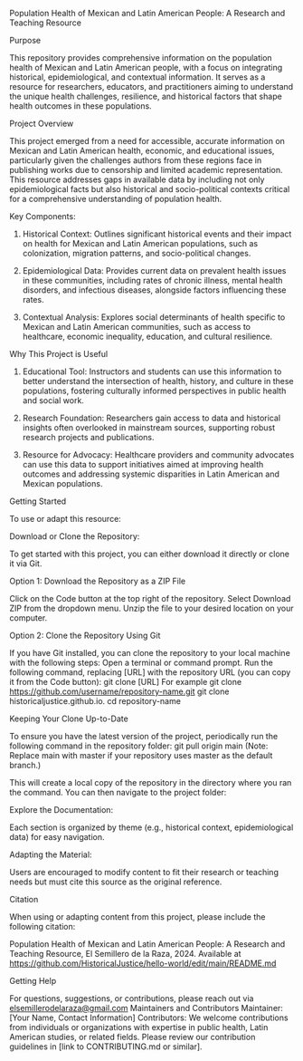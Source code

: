 Population Health of Mexican and Latin American People: A Research and Teaching Resource

Purpose

This repository provides comprehensive information on the population health of Mexican and Latin American people, with a focus on integrating historical, epidemiological, and contextual information. It serves as a resource for researchers, educators, and practitioners aiming to understand the unique health challenges, resilience, and historical factors that shape health outcomes in these populations.

Project Overview

This project emerged from a need for accessible, accurate information on Mexican and Latin American health, economic, and educational issues, particularly given the challenges authors from these regions face in publishing works due to censorship and limited academic representation. This resource addresses gaps in available data by including not only epidemiological facts but also historical and socio-political contexts critical for a comprehensive understanding of population health.

Key Components:

1) Historical Context: Outlines significant historical events and their impact on health for Mexican and Latin American populations, such as colonization, migration patterns, and socio-political changes.

2) Epidemiological Data: Provides current data on prevalent health issues in these communities, including rates of chronic illness, mental health disorders, and infectious diseases, alongside factors influencing these rates.

3) Contextual Analysis: Explores social determinants of health specific to Mexican and Latin American communities, such as access to healthcare, economic inequality, education, and cultural resilience.

Why This Project is Useful

1) Educational Tool: Instructors and students can use this information to better understand the intersection of health, history, and culture in these populations, fostering culturally informed perspectives in public health and social work.

2) Research Foundation: Researchers gain access to data and historical insights often overlooked in mainstream sources, supporting robust research projects and publications.

3) Resource for Advocacy: Healthcare providers and community advocates can use this data to support initiatives aimed at improving health outcomes and addressing systemic disparities in Latin American and Mexican populations.

Getting Started

To use or adapt this resource:

Download or Clone the Repository: 

To get started with this project, you can either download it directly or clone it via Git.

Option 1: Download the Repository as a ZIP File

Click on the Code button at the top right of the repository.
Select Download ZIP from the dropdown menu.
Unzip the file to your desired location on your computer.

Option 2: Clone the Repository Using Git

If you have Git installed, you can clone the repository to your local machine with the following steps:
Open a terminal or command prompt.
Run the following command, replacing [URL] with the repository URL (you can copy it from the Code button):
git clone [URL]
For example 
git clone https://github.com/username/repository-name.git
git clone historicaljustice.github.io.
cd repository-name

Keeping Your Clone Up-to-Date

To ensure you have the latest version of the project, periodically run the following command in the repository folder:
git pull origin main
(Note: Replace main with master if your repository uses master as the default branch.)

This will create a local copy of the repository in the directory where you ran the command. You can then navigate to the project folder:

Explore the Documentation: 

Each section is organized by theme (e.g., historical context, epidemiological data) for easy navigation.

Adapting the Material: 

Users are encouraged to modify content to fit their research or teaching needs but must cite this source as the original reference.

Citation

When using or adapting content from this project, please include the following citation:

Population Health of Mexican and Latin American People: A Research and Teaching Resource, El Semillero de la Raza, 2024. Available at https://github.com/HistoricalJustice/hello-world/edit/main/README.md

Getting Help

For questions, suggestions, or contributions, please reach out via elsemillerodelaraza@gmail.com
Maintainers and Contributors
Maintainer: [Your Name, Contact Information]
Contributors: We welcome contributions from individuals or organizations with expertise in public health, Latin American studies, or related fields. Please review our contribution guidelines in [link to CONTRIBUTING.md or similar].
